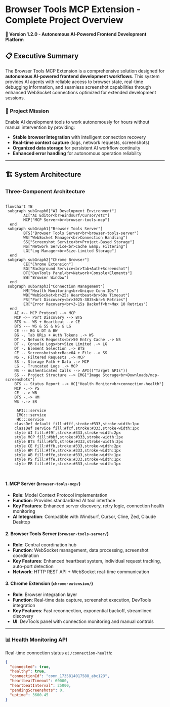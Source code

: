 # Browser Tools MCP Extension - Complete Project Overview

**🚀 Version 1.2.0 - Autonomous AI-Powered Frontend Development Platform**

## 📋 Executive Summary

The Browser Tools MCP Extension is a comprehensive solution designed for **autonomous AI-powered frontend development workflows**. This system provides AI agents with reliable access to browser state, real-time debugging information, and seamless screenshot capabilities through enhanced WebSocket connections optimized for extended development sessions.

### 🎯 Project Mission

Enable AI development tools to work autonomously for hours without manual intervention by providing:

- **Stable browser integration** with intelligent connection recovery
- **Real-time context capture** (logs, network requests, screenshots)
- **Organized data storage** for persistent AI workflow continuity
- **Enhanced error handling** for autonomous operation reliability

---

## 🏗️ System Architecture

### Three-Component Architecture

```mermaid

flowchart TB
 subgraph subGraph0["AI Development Environment"]
        AI["AI Editor<br>Windsurf/Cursor/etc"]
        MCP["MCP Server<br>browser-tools-mcp"]
  end
 subgraph subGraph1["Browser Tools Server"]
        BTS["Browser Tools Server<br>browser-tools-server"]
        WS["WebSocket Manager<br>Connection Handling"]
        SS["Screenshot Service<br>Project-Based Storage"]
        NS["Network Service<br>Cache &amp; Filtering"]
        LG["Log Manager<br>Size-Limited Storage"]
  end
 subgraph subGraph2["Chrome Browser"]
        CE["Chrome Extension"]
        BG["Background Service<br>Tab+Auth+Screenshot"]
        DT["DevTools Panel<br>Network+Console+Elements"]
        BW["Browser Window"]
  end
 subgraph subGraph3["Connection Management"]
        HM["Health Monitoring<br>Unique Conn IDs"]
        WB["WebSocket<br>25s Heartbeat<br>60s Timeout"]
        PS["Port Discovery<br>3025-3035<br>5 Retries"]
        ER["Error Recovery<br>3-15s Backoff<br>Max 10 Retries"]
  end
    AI <-- MCP Protocol --> MCP
    MCP <-- Port Discovery --> BTS
    BTS <-- WS + Heartbeat --> CE
    BTS --- WS & SS & NS & LG
    CE --- BG & DT & BW
    BG -. Tab URLs + Auth Tokens .-> WS
    DT -. Network Requests<br>50 Entry Cache .-> NS
    DT -. Console Logs<br>Size Limited .-> LG
    DT -. Element Selection .-> BTS
    CE -. Screenshots<br>Base64 + File .-> SS
    NS -. Filtered Requests .-> MCP
    SS -. Storage Path + Data .-> MCP
    LG -. Truncated Logs .-> MCP
    NS -- Authenticated Calls --> API(("Target APIs"))
    SS -- Project Structure --> IMG["Image Storage<br>Downloads/mcp-screenshots"]
    BTS -- Status Report --> HC["Health Monitor<br>connection-health"]
    MCP -.-> PS
    CE -.-> WB
    BTS -.-> HM
    WS -.-> ER

     API:::service
     IMG:::service
     HC:::service
    classDef default fill:#fff,stroke:#333,stroke-width:1px
    classDef service fill:#fcf,stroke:#333,stroke-width:1px
    style AI fill:#f9f,stroke:#333,stroke-width:2px
    style MCP fill:#bbf,stroke:#333,stroke-width:2px
    style BTS fill:#bfb,stroke:#333,stroke-width:2px
    style CE fill:#ffb,stroke:#333,stroke-width:2px
    style HM fill:#ffe,stroke:#333,stroke-width:1px
    style WB fill:#ffe,stroke:#333,stroke-width:1px
    style PS fill:#ffe,stroke:#333,stroke-width:1px
    style ER fill:#ffe,stroke:#333,stroke-width:1px



```

#### 1. **MCP Server** (`browser-tools-mcp/`)

- **Role**: Model Context Protocol implementation
- **Function**: Provides standardized AI tool interface
- **Key Features**: Enhanced server discovery, retry logic, connection health monitoring
- **AI Integration**: Compatible with Windsurf, Cursor, Cline, Zed, Claude Desktop

#### 2. **Browser Tools Server** (`browser-tools-server/`)

- **Role**: Central coordination hub
- **Function**: WebSocket management, data processing, screenshot coordination
- **Key Features**: Enhanced heartbeat system, individual request tracking, auto-port detection
- **Network**: HTTP REST API + WebSocket real-time communication

#### 3. **Chrome Extension** (`chrome-extension/`)

- **Role**: Browser integration layer
- **Function**: Real-time data capture, screenshot execution, DevTools integration
- **Key Features**: Fast reconnection, exponential backoff, streamlined discovery
- **UI**: DevTools panel with connection monitoring and manual controls

---

### 📊 Health Monitoring API

Real-time connection status at `/connection-health`:

```json
{
  "connected": true,
  "healthy": true,
  "connectionId": "conn_1735814017588_abc123",
  "heartbeatTimeout": 60000,
  "heartbeatInterval": 25000,
  "pendingScreenshots": 0,
  "uptime": 3600.45
}
```
